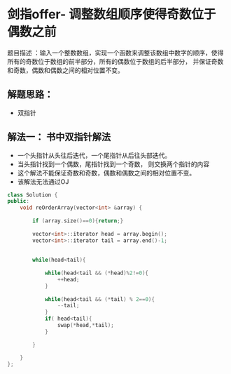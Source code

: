 # 剑指offer- 调整数组顺序使得奇数位于偶数之前
题目描述 ：输入一个整数数组，实现一个函数来调整该数组中数字的顺序，使得所有的奇数位于数组的前半部分，所有的偶数位于数组的后半部分，
并保证奇数和奇数，偶数和偶数之间的相对位置不变。

## 解题思路：
- 双指针

## 解法一： 书中双指针解法
- 一个头指针从头往后迭代，一个尾指针从后往头部迭代。
- 当头指针找到一个偶数，尾指针找到一个奇数， 则交换两个指针的内容
- 这个解法不能保证奇数和奇数，偶数和偶数之间的相对位置不变。
- 该解法无法通过OJ

```c++
class Solution {
public:
    void reOrderArray(vector<int> &array) {
        
        if (array.size()==0){return;}
        
        vector<int>::iterator head = array.begin();
        vector<int>::iterator tail = array.end()-1;
        
        
        while(head<tail){
            
            while(head<tail && (*head)%2!=0){
                ++head;
            }
            
            while(head<tail && (*tail) % 2==0){
                --tail;
            }
            if( head<tail){
                swap(*head,*tail);
            }
            
        }
        
    }
};
```

